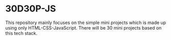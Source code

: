 # 30D30P-JS
This repository mainly focuses on the simple mini projects which is  made up using only HTML-CSS-JavaScript. There will be 30 mini projects based on this tech stack.
